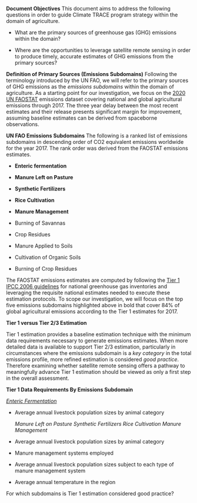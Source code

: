 **Document Objectives**
This document aims to address the following questions in order to guide Climate TRACE program strategy within the domain of agriculture.

* What are the primary sources of greenhouse gas (GHG) emissions within the domain?

* Where are the opportunities to leverage satellite remote sensing in order to produce timely, accurate estimates of GHG emissions from the primary sources?

**Definition of Primary Sources (Emissions Subdomains)**
Following the terminology introduced by the UN FAO, we will refer to the primary sources of GHG emissions as the *emissions subdomains* within the domain of agriculture. As a starting point for our investigation, we focus on the [2020 UN FAOSTAT](http://www.fao.org/faostat/en/#data/GT) emissions dataset covering national and global agricultural emissions through 2017. The three year delay between the most recent estimates and their release presents significant margin for improvement, assuming baseline estimates can be derived from spaceborne observations.  

**UN FAO Emissions Subdomains**
The following is a ranked list of emissions subdomains in descending order of CO2 equivalent emissions worldwide for the year 2017. The rank order was derived from the FAOSTAT emissions estimates.

* **Enteric fermentation**

* **Manure Left on Pasture**

* **Synthetic Fertilizers**

* **Rice Cultivation**

* **Manure Management**
* Burning of Savannas
* Crop Residues
* Manure Applied to Soils
* Cultivation of Organic Soils
* Burning of Crop Residues

The FAOSTAT emissions estimates are computed by following the [Tier 1 IPCC 2006 guidelines](https://www.ipcc-nggip.iges.or.jp/public/2006gl/vol4.html) for national greenhouse gas inventories and leveraging the requisite national estimates needed to execute these estimation protocols. To scope our investigation, we will focus on the top five emissions subdomains highlighted above in bold that cover 84% of global agricultural emissions according to the Tier 1 estimates for 2017.

**Tier 1 versus Tier 2/3 Estimation**

Tier 1 estimation provides a baseline estimation technique with the minimum data requirements necessary to generate emissions estimates. When more detailed data is available to support Tier 2/3 estimation, particularly in circumstances where the emissions subdomain is a *key category* in the total emissions profile, more refined estimation is considered *good practice*. Therefore examining whether satellite remote sensing offers a pathway to meaningfully advance Tier 1 estimation should be viewed as only a first step in the overall assessment. 

**Tier 1 Data Requirements By Emissions Subdomain**

[*Enteric Fermentation*](https://www.ipcc-nggip.iges.or.jp/public/2006gl/pdf/4_Volume4/V4_10_Ch10_Livestock.pdf#page=24)

* Average annual livestock population sizes by animal category

  *Manure Left on Pasture*
  *Synthetic Fertilizers*
  *Rice Cultivation*
  *Manure Management*

* Average annual livestock population sizes by animal category

* Manure management systems employed

* Average annual livestock population sizes subject to each type of manure management system

* Average annual temperature in the region

For which subdomains is Tier 1 estimation considered good practice?

